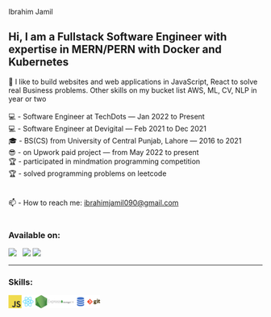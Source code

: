 Ibrahim Jamil

## Hi, I am a Fullstack Software Engineer with expertise in MERN/PERN with Docker and Kubernetes

🌱 I like to build websites and web applications in JavaScript, React to solve real Business problems. Other skills on my bucket list AWS, ML, CV, NLP in year or two
<br />
<br />
💻 - Software Engineer at TechDots — Jan 2022 to Present <br />
💻 - Software Engineer at Devigital — Feb 2021 to Dec 2021 <br />
🎓 - BS(CS) from University of Central Punjab, Lahore — 2016 to 2021 <br />
😎 - on Upwork paid project — from May 2022 to present <br />
🏆 - participated in mindmation programming competition <br />
🏆 - solved programming problems on leetcode <br />
<br />
<br />
📫 - How to reach me: ibrahimjamil090@gmail.com
<br />
<br />

### Available on:

<a href="https://www.linkedin.com/in/ibrahim-jamil-6933b9198/"><img height="30" src="https://github.com/WaylonWalker/WaylonWalker/blob/main/icon/linkedin.png?raw=true"></a>&nbsp;&nbsp;
<a href="https://www.instagram.com/ibrahimjamil11/"><img height="30" src="https://github.com/WaylonWalker/WaylonWalker/blob/main/icon/instagram.png?raw=true"></a>
<a href="https://leetcode.com/ibrahimjamil123/"><img height="30" src="https://leetcode.com/_next/static/images/logo-ff2b712834cf26bf50a5de58ee27bcef.png"></a>
<br />

---

### Skills:

<img align="left" alt="JavaScript" width="26px" src="https://raw.githubusercontent.com/github/explore/80688e429a7d4ef2fca1e82350fe8e3517d3494d/topics/javascript/javascript.png" />

<img align="left" alt="React" width="26px" src="https://raw.githubusercontent.com/github/explore/80688e429a7d4ef2fca1e82350fe8e3517d3494d/topics/react/react.png" />

<img align="left" alt="Node.js" width="26px" src="https://raw.githubusercontent.com/github/explore/80688e429a7d4ef2fca1e82350fe8e3517d3494d/topics/nodejs/nodejs.png" />

<img align="left" alt="Node.js" width="26px" src="https://raw.githubusercontent.com/github/explore/80688e429a7d4ef2fca1e82350fe8e3517d3494d/topics/express/express.png" />

<img align="left" alt="Node.js" width="26px" src="https://raw.githubusercontent.com/github/explore/80688e429a7d4ef2fca1e82350fe8e3517d3494d/topics/mongodb/mongodb.png" />

<img align="left" alt="SQL" width="26px" src="https://raw.githubusercontent.com/github/explore/80688e429a7d4ef2fca1e82350fe8e3517d3494d/topics/sql/sql.png" />

<img align="left" alt="Git" width="26px" src="https://raw.githubusercontent.com/github/explore/80688e429a7d4ef2fca1e82350fe8e3517d3494d/topics/git/git.png" />
<br />
<br />
<br />

[twitter]: https://twitter.com/kritikasri27
[linkedin]: https://www.linkedin.com/in/kritika-srivastava
[dev]: https://dev.to/kritika27
[github]: https://github.com/kritika27
